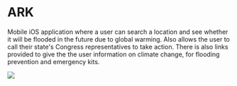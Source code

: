 # ARK

Mobile iOS application where a user can search a location and see whether it will be flooded in the future due to global warming. Also allows the user to call their state's Congress representatives to take action. There is also links provided to give the the user information on climate change, for flooding prevention and emergency kits.

![](https://github.com/Agarrovi1/ARK/blob/master/Images/Ark.gif)
